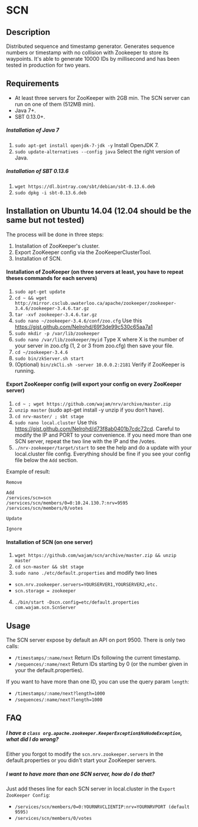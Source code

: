 # SCN

## Description

Distributed sequence and timestamp generator. Generates sequence numbers or timestamp with no collision with Zookeeper to
store its waypoints. It's able to generate 10000 IDs by millisecond and has been tested in production for two years.

## Requirements
- At least three servers for ZooKeeper with 2GB min. The SCN server can run on one of them (512MB min).
- Java 7+.
- SBT 0.13.0+.

##### Installation of Java 7
1. `sudo apt-get install openjdk-7-jdk -y` Install OpenJDK 7.
2. `sudo update-alternatives --config java` Select the right version of Java.

##### Installation of SBT 0.13.6
  1. `wget https://dl.bintray.com/sbt/debian/sbt-0.13.6.deb`
  2. `sudo dpkg -i sbt-0.13.6.deb`

## Installation on Ubuntu 14.04 (12.04 should be the same but not tested)
The process will be done in three steps:
  1. Installation of ZooKeeper's cluster.
  2. Export ZooKeeper config via the ZooKeeperClusterTool.
  3. Installation of SCN.
 
#### Installation of ZooKeeper (on three servers at least, you have to repeat theses commands for each servers)
1. `sudo apt-get update`
2. `cd ~ && wget http://mirror.csclub.uwaterloo.ca/apache/zookeeper/zookeeper-3.4.6/zookeeper-3.4.6.tar.gz`
4. `tar -xvf zookeeper-3.4.6.tar.gz`
5. `sudo nano ~/zookeeper-3.4.6/conf/zoo.cfg` Use this https://gist.github.com/Nelrohd/69f3de99c530c65aa7a1
6. `sudo mkdir -p /var/lib/zookeeper`
7. `sudo nano /var/lib/zookeeper/myid` Type X  where X is the number of your server in zoo.cfg (1, 2 or 3 from zoo.cfg) then save your file.
8. `cd ~/zookeeper-3.4.6`
9. `sudo bin/zkServer.sh start`
10. (Optional) `bin/zkCli.sh -server 10.0.0.2:2181` Verify if ZooKeeper is running.

#### Export ZooKeeper config (will export your config on every ZooKeeper server)
1. `cd ~ ; wget https://github.com/wajam/nrv/archive/master.zip`
2. `unzip master` (sudo apt-get install -y unzip if you don’t have).
3. `cd nrv-master/ ; sbt stage`
4. `sudo nano local.cluster` Use this https://gist.github.com/Nelrohd/d73f8ab0401b7cdc72cd. Careful to modify the IP and PORT to your convenience. If you need more than one SCN server, repeat the two line with the IP and the /votes.
4. `./nrv-zookeeper/target/start` to see the help and do a update with your local.cluster file config. Everything should be fine if you see your config file below the `Add` section.

Example of result:
```
Remove

Add
/services/scn=scn
/services/scn/members/0=0:10.24.130.7:nrv=9595
/services/scn/members/0/votes

Update

Ignore
```

#### Installation of SCN (on one server)
1. `wget https://github.com/wajam/scn/archive/master.zip && unzip master`
2. `cd scn-master && sbt stage`
3. `sudo nano ./etc/default.properties` and modify two lines
  * `scn.nrv.zookeeper.servers=YOURSERVER1,YOURSERVER2,etc.`
  * `scn.storage = zookeeper`
4. `./bin/start -Dscn.config=etc/default.properties com.wajam.scn.ScnServer`

## Usage
The SCN server expose by default an API on port 9500. There is only two calls:
  * `/timestamps/:name/next` Return IDs following the current timestamp.
  * `/sequences/:name/next` Return IDs starting by 0 (or the number given in your the default.properties).

If you want to have more than one ID, you can use the query param `length`:
  * `/timestamps/:name/next?length=1000`
  * `/sequences/:name/next?length=1000`

## FAQ
##### I have a `class org.apache.zookeeper.KeeperException$NoNodeException`, what did I do wrong?
Either you forgot to modify the `scn.nrv.zookeeper.servers` in the default.properties or you didn't start your ZooKeeper servers.

##### I want to have more than one SCN server, how do I do that?
Just add theses line for each SCN server in local.cluster in the `Export ZooKeeper Config`:
  * `/services/scn/members/0=0:YOURNRVCLIENTIP:nrv=YOURNRVPORT (default 9595)`
  * `/services/scn/members/0/votes`


